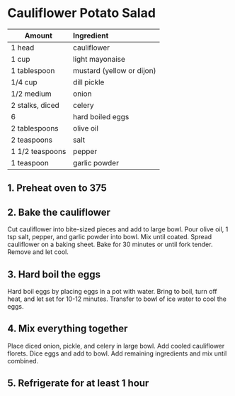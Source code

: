 # Cauliflower Potato Salad

| Amount          | Ingredient                |
| --------------- | :------------------------ |
| 1 head          | cauliflower               |
| 1 cup           | light mayonaise           |
| 1 tablespoon    | mustard (yellow or dijon) |
| 1/4 cup         | dill pickle               |
| 1/2 medium      | onion                     |
| 2 stalks, diced | celery                    |
| 6               | hard boiled eggs          |
| 2 tablespoons   | olive oil                 |
| 2 teaspoons     | salt                      |
| 1 1/2 teaspoons | pepper                    |
| 1 teaspoon      | garlic powder             |

## 1. Preheat oven to 375

## 2. Bake the cauliflower

Cut cauliflower into bite-sized pieces and add to large bowl. Pour olive oil, 1 tsp salt, pepper, and garlic powder into bowl. Mix until coated. Spread cauliflower on a baking sheet. Bake for 30 minutes or until fork tender. Remove and let cool.

## 3. Hard boil the eggs

Hard boil eggs by placing eggs in a pot with water. Bring to boil, turn off heat, and let set for 10-12 minutes. Transfer to bowl of ice water to cool the eggs.

## 4. Mix everything together

Place diced onion, pickle, and celery in large bowl. Add cooled cauliflower florets. Dice eggs and add to bowl. Add remaining ingredients and mix until combined.

## 5. Refrigerate for at least 1 hour

